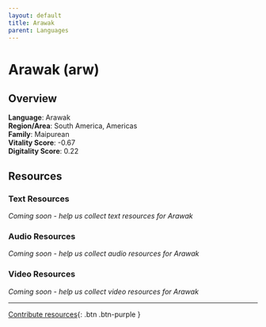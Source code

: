 ```yaml
---
layout: default
title: Arawak
parent: Languages
---
```


# Arawak (arw)

## Overview

**Language**: Arawak  
**Region/Area**: South America, Americas  
**Family**: Maipurean  
**Vitality Score**: -0.67  
**Digitality Score**: 0.22  

## Resources

### Text Resources
*Coming soon - help us collect text resources for Arawak*

### Audio Resources
*Coming soon - help us collect audio resources for Arawak*

### Video Resources
*Coming soon - help us collect video resources for Arawak*

---

[Contribute resources](https://fairtrain.github.io/){: .btn .btn-purple }
